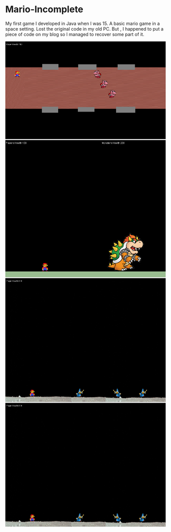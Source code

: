 # Mario-Incomplete
My first game I developed in Java when I was 15. A basic mario game in a space setting. Lost the original code in my old PC. But , I happened to put a piece of code on my blog so I managed to recover some part of it. 

<img src="screenshot 1.png"></img>
<img src="screenshot 2.png"></img>
<img src="screenshot 3 (1).png"></img>
<img src="screenshot 3.png"></img>
